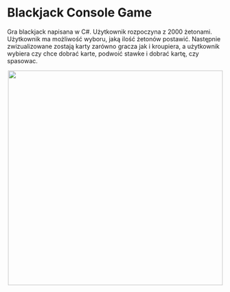 # Blackjack Console Game
Gra blackjack napisana w C#. Użytkownik rozpoczyna z 2000 żetonami. Użytkownik ma możliwość wyboru, jaką ilość żetonów postawić. Następnie zwizualizowane zostają karty zarówno gracza jak i kroupiera, a użytkownik wybiera czy chce dobrać karte, podwoić stawke i dobrać kartę, czy spasowac.

<p align="center">
  <img src="https://user-images.githubusercontent.com/56955430/181792406-8b5a9062-30ed-4022-a214-e79bb34f6392.png" width="500">
</p>
